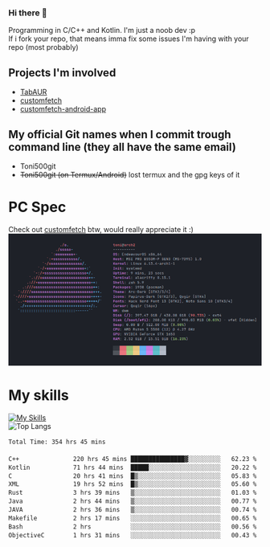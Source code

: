 ### Hi there 👋

Programming in C/C++ and Kotlin. I'm just a noob dev :p\
If i fork your repo, that means imma fix some issues I'm having with your repo (most probably)

## Projects I'm involved
 - [TabAUR](https://github.com/BurntRanch/TabAUR)
 - [customfetch](https://github.com/Toni500github/customfetch)
 - [customfetch-android-app](https://github.com/Toni500github/customfetch-android-app)

## My official Git names when I commit trough command line (they all have the same email)
* Toni500git
* ~~Toni500git (on Termux/Android)~~ lost termux and the gpg keys of it

# PC Spec
Check out [customfetch](https://github.com/Toni500github/customfetch) btw, would really appreciate it :)
![screenshot.png](https://github.com/Toni500github/customfetch/raw/main/screenshot.png)

# My skills
[![My Skills](https://skillicons.dev/icons?i=cpp,bash,kotlin,androidstudio,arch,linux&theme=light)](https://skillicons.dev)\
![Top Langs](https://github-readme-stats.vercel.app/api/top-langs/?username=Toni500github&layout=compact)

<!--START_SECTION:waka-->

```txt
Total Time: 354 hrs 45 mins

C++               220 hrs 45 mins ███████████████▓░░░░░░░░░   62.23 %
Kotlin            71 hrs 44 mins  █████░░░░░░░░░░░░░░░░░░░░   20.22 %
C                 20 hrs 41 mins  █▒░░░░░░░░░░░░░░░░░░░░░░░   05.83 %
XML               19 hrs 52 mins  █▒░░░░░░░░░░░░░░░░░░░░░░░   05.60 %
Rust              3 hrs 39 mins   ▒░░░░░░░░░░░░░░░░░░░░░░░░   01.03 %
Java              2 hrs 44 mins   ▒░░░░░░░░░░░░░░░░░░░░░░░░   00.77 %
JAVA              2 hrs 36 mins   ▒░░░░░░░░░░░░░░░░░░░░░░░░   00.74 %
Makefile          2 hrs 17 mins   ░░░░░░░░░░░░░░░░░░░░░░░░░   00.65 %
Bash              2 hrs           ░░░░░░░░░░░░░░░░░░░░░░░░░   00.56 %
ObjectiveC        1 hrs 31 mins   ░░░░░░░░░░░░░░░░░░░░░░░░░   00.43 %
```

<!--END_SECTION:waka-->
